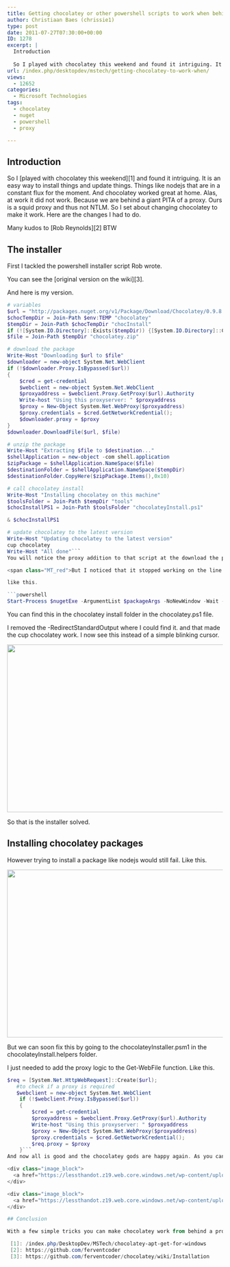 ```yaml
---
title: Getting chocolatey or other powershell scripts to work when behind a proxy
author: Christiaan Baes (chrissie1)
type: post
date: 2011-07-27T07:30:00+00:00
ID: 1278
excerpt: |
  Introduction
  
  So I played with chocolatey this weekend and found it intriguing. It is an easy way to install things and update things. Things like nodejs that are in a constant flux for the moment. And chocolatey worked great at home. Alas, at work it&hellip;
url: /index.php/desktopdev/mstech/getting-chocolatey-to-work-when/
views:
  - 12652
categories:
  - Microsoft Technologies
tags:
  - chocolatey
  - nuget
  - powershell
  - proxy

---
```

## Introduction

So I [played with chocolatey this weekend][1] and found it intriguing. It is an easy way to install things and update things. Things like nodejs that are in a constant flux for the moment. And chocolatey worked great at home. Alas, at work it did not work. Because we are behind a giant PITA of a proxy. Ours is a squid proxy and thus not NTLM. So I set about changing chocolatey to make it work. Here are the changes I had to do.
  
Many kudos to [Rob Reynolds][2] BTW 

## The installer

First I tackled the powershell installer script Rob wrote. 

You can see the [original version on the wiki][3].

And here is my version.

```powershell
# variables
$url = "http://packages.nuget.org/v1/Package/Download/Chocolatey/0.9.8.4"
$chocTempDir = Join-Path $env:TEMP "chocolatey"
$tempDir = Join-Path $chocTempDir "chocInstall"
if (![System.IO.Directory]::Exists($tempDir)) {[System.IO.Directory]::CreateDirectory($tempDir)}
$file = Join-Path $tempDir "chocolatey.zip"

# download the package
Write-Host "Downloading $url to $file"
$downloader = new-object System.Net.WebClient
if (!$downloader.Proxy.IsBypassed($url))
{
    $cred = get-credential
    $webclient = new-object System.Net.WebClient
    $proxyaddress = $webclient.Proxy.GetProxy($url).Authority
    Write-host "Using this proxyserver: " $proxyaddress
    $proxy = New-Object System.Net.WebProxy($proxyaddress)
    $proxy.credentials = $cred.GetNetworkCredential();
    $downloader.proxy = $proxy
}
$downloader.DownloadFile($url, $file)

# unzip the package
Write-Host "Extracting $file to $destination..."
$shellApplication = new-object -com shell.application
$zipPackage = $shellApplication.NameSpace($file)
$destinationFolder = $shellApplication.NameSpace($tempDir)
$destinationFolder.CopyHere($zipPackage.Items(),0x10)

# call chocolatey install
Write-Host "Installing chocolatey on this machine"
$toolsFolder = Join-Path $tempDir "tools"
$chocInstallPS1 = Join-Path $toolsFolder "chocolateyInstall.ps1"

& $chocInstallPS1

# update chocolatey to the latest version
Write-Host "Updating chocolatey to the latest version"
cup chocolatey
Write-Host "All done"```
You will notice the proxy addition to that script at the download the package level.

<span class="MT_red">But I noticed that it stopped working on the line cup chocolatey</span>. It just froze. I had no idea why until I noticed that the nuget session was open at that time. When I ran cup chocolatey from the command prompt I got the same behavior. Then in a moment of insanity I just type my proxy username and password and kablam I got in. Apparently the script just stood there waiting for me to do that. That is because Rob had redirected the standardoutput to a logfile. 

like this.

```powershell
Start-Process $nugetExe -ArgumentList $packageArgs -NoNewWindow -Wait -RedirectStandardOutput $logfile -RedirectStandardError $errorLogFile
```
You can find this in the chocolatey install folder in the chocolatey.ps1 file.

I removed the -RedirectStandardOutput where I could find it. and that made the cup chocolatey work. I now see this instead of a simple blinking cursor.

<div class="image_block">
  <a href="https://lessthandot.z19.web.core.windows.net/wp-content/uploads/users/chrissie1/chocolatey/chocolatey3.png?mtime=1311758120"><img alt="" src="https://lessthandot.z19.web.core.windows.net/wp-content/uploads/users/chrissie1/chocolatey/chocolatey3.png?mtime=1311758120" width="677" height="392" /></a>
</div>

So that is the installer solved.

## Installing chocolatey packages

However trying to install a package like nodejs would still fail. Like this.

<div class="image_block">
  <a href="https://lessthandot.z19.web.core.windows.net/wp-content/uploads/users/chrissie1/chocolatey/chocolatey4.png?mtime=1311758468"><img alt="" src="https://lessthandot.z19.web.core.windows.net/wp-content/uploads/users/chrissie1/chocolatey/chocolatey4.png?mtime=1311758468" width="677" height="392" /></a>
</div>

But we can soon fix this by going to the chocolateyInstaller.psm1 in the chocolateyInstall.helpers folder.

I just needed to add the proxy logic to the Get-WebFile function. Like this.

```powershell
$req = [System.Net.HttpWebRequest]::Create($url);
   #to check if a proxy is required
   $webclient = new-object System.Net.WebClient
    if (!$webclient.Proxy.IsBypassed($url))
    {
        $cred = get-credential
        $proxyaddress = $webclient.Proxy.GetProxy($url).Authority
        Write-host "Using this proxyserver: " $proxyaddress
        $proxy = New-Object System.Net.WebProxy($proxyaddress)
        $proxy.credentials = $cred.GetNetworkCredential();
        $req.proxy = $proxy
    }```
And now all is good and the chocolatey gods are happy again. As you can see in the following screenshots.

<div class="image_block">
  <a href="https://lessthandot.z19.web.core.windows.net/wp-content/uploads/users/chrissie1/chocolatey/chocolatey5.png?mtime=1311758827"><img alt="" src="https://lessthandot.z19.web.core.windows.net/wp-content/uploads/users/chrissie1/chocolatey/chocolatey5.png?mtime=1311758827" width="727" height="443" /></a>
</div>

<div class="image_block">
  <a href="https://lessthandot.z19.web.core.windows.net/wp-content/uploads/users/chrissie1/chocolatey/chocolatey6.png?mtime=1311758836"><img alt="" src="https://lessthandot.z19.web.core.windows.net/wp-content/uploads/users/chrissie1/chocolatey/chocolatey6.png?mtime=1311758836" width="677" height="392" /></a>
</div>

## Conclusion

With a few simple tricks you can make chocolatey work from behind a proxy. I might even be able to convince Rob to even add this to the code.

 [1]: /index.php/DesktopDev/MSTech/chocolatey-apt-get-for-windows
 [2]: https://github.com/ferventcoder
 [3]: https://github.com/ferventcoder/chocolatey/wiki/Installation